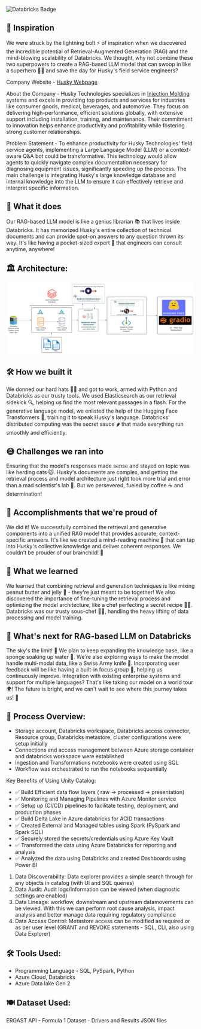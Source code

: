 ![Databricks Badge](https://img.shields.io/badge/made%20with-Databricks-red)

## 🎉 Inspiration
We were struck by the lightning bolt ⚡ of inspiration when we discovered the incredible potential of Retrieval-Augmented Generation (RAG) and the mind-blowing scalability of Databricks. We thought, why not combine these two superpowers to create a RAG-based LLM model that can swoop in like a superhero 🦸‍♂️ and save the day for Husky's field service engineers? 

Company Website - [Husky Webpage](https://www.husky.co/en/)

About the Company - Husky Technologies specializes in [Injection Molding](https://en.wikipedia.org/wiki/Injection_moulding) systems and excels in providing top products and services for industries like consumer goods, medical, beverages, and automotive. They focus on delivering high-performance, efficient solutions globally, with extensive support including installation, training, and maintenance. Their commitment to innovation helps enhance productivity and profitability while fostering strong customer relationships.

Problem Statement - To enhance productivity for Husky Technologies' field service agents, implementing a Large Language Model (LLM) or a context-aware Q&A bot could be transformative. This technology would allow agents to quickly navigate complex documentation necessary for diagnosing equipment issues, significantly speeding up the process. The main challenge is integrating Husky's large knowledge database and internal knowledge into the LLM to ensure it can effectively retrieve and interpret specific information.

## 🤖 What it does
Our RAG-based LLM model is like a genius librarian 📚 that lives inside Databricks. It has memorized Husky's entire collection of technical documents and can provide spot-on answers to any question thrown its way. It's like having a pocket-sized expert 🧠 that engineers can consult anytime, anywhere!

## 🏛️ Architecture:

![alt text](https://github.com/ashwin975/Databricks_RAG/blob/main/Databricks_RAG.svg)

## 🛠️ How we built it
We donned our hard hats 👷‍♂️ and got to work, armed with Python and Databricks as our trusty tools. We used Elasticsearch as our retrieval sidekick 🔍, helping us find the most relevant passages in a flash. For the generative language model, we enlisted the help of the Hugging Face Transformers 🤗, training it to speak Husky's language. Databricks' distributed computing was the secret sauce 🌶️ that made everything run smoothly and efficiently.

## 😅 Challenges we ran into
Ensuring that the model's responses made sense and stayed on topic was like herding cats 🐱. Husky's documents are complex, and getting the retrieval process and model architecture just right took more trial and error than a mad scientist's lab 🧪. But we persevered, fueled by coffee ☕ and determination!

## 🎉 Accomplishments that we're proud of
We did it! We successfully combined the retrieval and generative components into a unified RAG model that provides accurate, context-specific answers. It's like we created a mind-reading machine 🔮 that can tap into Husky's collective knowledge and deliver coherent responses. We couldn't be prouder of our brainchild! 👶

## 🧠 What we learned
We learned that combining retrieval and generation techniques is like mixing peanut butter and jelly 🥪 - they're just meant to be together! We also discovered the importance of fine-tuning the retrieval process and optimizing the model architecture, like a chef perfecting a secret recipe 👨‍🍳. Databricks was our trusty sous-chef 👨‍🍳, handling the heavy lifting of data processing and model training.

## 🚀 What's next for RAG-based LLM on Databricks
The sky's the limit! 🌟 We plan to keep expanding the knowledge base, like a sponge soaking up water 🧽. We're also exploring ways to make the model handle multi-modal data, like a Swiss Army knife 🔧. Incorporating user feedback will be like having a built-in focus group 👥, helping us continuously improve. Integration with existing enterprise systems and support for multiple languages? That's like taking our model on a world tour 🌍! The future is bright, and we can't wait to see where this journey takes us! 🎈

## 🧅 Process Overview:
- Storage account, Databricks workspace, Databricks access connector, Resource group, Databricks metastore, cluster configurations were setup initially
- Connections and access management between Azure storage container and databricks workspace were established
- Ingestion and Transformations notebooks were created using SQL
- Workflow was orchestrated to run the notebooks sequentially

Key Benefits of Using Unity Catalog: 
- ✅ Build Efficient data flow layers ( raw -> processed -> presentation)
- ✅ Monitoring and Managing Pipelines with Azure Monitor service
- ✅ Setup up (CI/CD) pipelines to facilitate testing, deployment, and production phases
- ✅ Build Delta Lake in Azure databricks for ACID transactions
- ✅ Created External and Managed tables using Spark (PySpark and Spark SQL)
- ✅ Securely stored the secrets/credentials using Azure Key Vault
- ✅ Transformed the data using Azure Databricks for reporting and analysis
- ✅ Analyzed the data using Databricks and created Dashboards using Power BI
1. Data Discoverability: Data explorer provides a simple search through for any objects in catalog (with UI and SQL queries)
2. Data Audit: Audit logs/information can be viewed (when diagnostic settings are enabled)
3. Data Lineage: workflow, downstream and upstream datamovements can be viewed. With this we can perform root cause analysis, impact analysis and better manage data requiring regulatory compliance  
4. Data Access Control: Metastore access can be modified as required or as per user level (GRANT and REVOKE statements - SQL, CLI, also using Data Explorer)

## 🛠️ Tools Used:
 - Programming Language - SQL, PySpark, Python
 - Azure Cloud, Databricks
 - Azure Data lake Gen 2

## 🍽️ Dataset Used:
ERGAST API - Formula 1 Dataset - Drivers and Results JSON files
